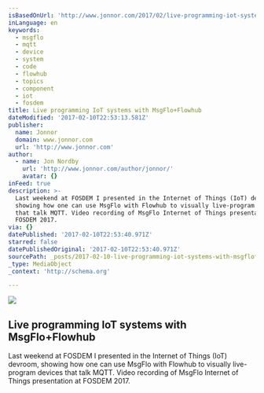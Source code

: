```yaml
---
isBasedOnUrl: 'http://www.jonnor.com/2017/02/live-programming-iot-systems/'
inLanguage: en
keywords:
  - msgflo
  - mqtt
  - device
  - system
  - code
  - flowhub
  - topics
  - component
  - iot
  - fosdem
title: Live programming IoT systems with MsgFlo+Flowhub
dateModified: '2017-02-10T22:53:13.581Z'
publisher:
  name: Jonnor
  domain: www.jonnor.com
  url: 'http://www.jonnor.com'
author:
  - name: Jon Nordby
    url: 'http://www.jonnor.com/author/jonnor/'
    avatar: {}
inFeed: true
description: >-
  Last weekend at FOSDEM I presented in the Internet of Things (IoT) devroom,
  showing how one can use MsgFlo with Flowhub to visually live-program devices
  that talk MQTT. Video recording of MsgFlo Internet of Things presentation at
  FOSDEM 2017.
via: {}
datePublished: '2017-02-10T22:53:40.971Z'
starred: false
datePublishedOriginal: '2017-02-10T22:53:40.971Z'
sourcePath: _posts/2017-02-10-live-programming-iot-systems-with-msgfloflowhub.md
_type: MediaObject
_context: 'http://schema.org'

---
```

<article style=""><img src="https://imgflo.herokuapp.com/graph/2b2431f8e7ba7b0/5dc54ba9b3c8d4ab66118eb65360acc5/noop.png?input=http%3A%2F%2Fwww.jonnor.com%2Fwp%2Ffiles%2Fmsgflo-iot-antipipefreeze.png" /><h1>Live programming IoT systems with MsgFlo+Flowhub</h1><p>Last weekend at FOSDEM I presented in the Internet of Things (IoT) devroom, showing how one can use MsgFlo with Flowhub to visually live-program devices that talk MQTT. Video recording of MsgFlo Internet of Things presentation at FOSDEM 2017.</p></article>